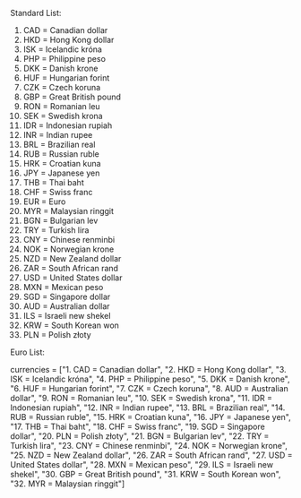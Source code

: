 Standard List:

1. CAD = Canadian dollar
2. HKD = Hong Kong dollar
3. ISK = Icelandic króna
4. PHP = Philippine peso
5. DKK = Danish krone
6. HUF = Hungarian forint
7. CZK = Czech koruna
8. GBP = Great British pound
9. RON = Romanian leu
10. SEK = Swedish krona
11. IDR = Indonesian rupiah
12. INR = Indian rupee
13. BRL = Brazilian real
14. RUB = Russian ruble
15. HRK = Croatian kuna
16. JPY = Japanese yen
17. THB = Thai baht
18. CHF = Swiss franc
19. EUR = Euro
20. MYR = Malaysian ringgit
21. BGN = Bulgarian lev
22. TRY = Turkish lira
23. CNY = Chinese renminbi
24. NOK = Norwegian krone
25. NZD = New Zealand dollar
26. ZAR = South African rand
27. USD = United States dollar
28. MXN = Mexican peso
29. SGD = Singapore dollar
30. AUD = Australian dollar
31. ILS = Israeli new shekel
32. KRW = South Korean won
33. PLN = Polish złoty


Euro List:

currencies = ["1.  CAD = Canadian dollar",
        "2.  HKD = Hong Kong dollar",
        "3.  ISK = Icelandic króna",
        "4.  PHP = Philippine peso",
        "5.  DKK = Danish krone",
        "6.  HUF = Hungarian forint",
        "7.  CZK = Czech koruna",
        "8.  AUD = Australian dollar",
        "9.  RON = Romanian leu",
        "10. SEK = Swedish krona",
        "11. IDR = Indonesian rupiah",
        "12. INR = Indian rupee",
        "13. BRL = Brazilian real",
        "14. RUB = Russian ruble",
        "15. HRK = Croatian kuna",
        "16. JPY = Japanese yen",
        "17. THB = Thai baht",
        "18. CHF = Swiss franc",
        "19. SGD = Singapore dollar",
        "20. PLN = Polish złoty",
        "21. BGN = Bulgarian lev",
        "22. TRY = Turkish lira",
        "23. CNY = Chinese renminbi",
        "24. NOK = Norwegian krone",
        "25. NZD = New Zealand dollar",
        "26. ZAR = South African rand",
        "27. USD = United States dollar",
        "28. MXN = Mexican peso",
        "29. ILS = Israeli new shekel",
        "30. GBP = Great British pound",
        "31. KRW = South Korean won",
        "32. MYR = Malaysian ringgit"]



